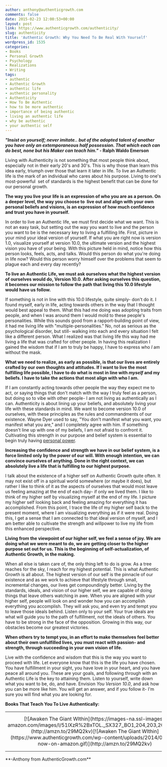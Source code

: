 ```yaml
---
author: anthony@authenticgrowth.com
comments: false
date: 2015-02-23 12:00:53+00:00
layout: post
link: https://www.authenticgrowth.com/authenticity/
slug: authenticity
title: 'Authentic Growth: Why You Need To Be Real With Yourself'
wordpress_id: 1535
categories:
- Books
- Personal Growth
- Psychology
- Realizations
- Writing
tags:
- authentic
- Authentic Growth
- authentic life
- authentic personality
- Authenticity
- How To Be Authentic
- how to be more authentic
- importance of being authentic
- living an authentic life
- why be authentic
- your authentic self
---
```


**_"Insist on yourself; never imitate.. but of the adopted talent of another you have only an extemporaneous half possession. That which each can do best, none but his Maker can teach him."_ - Ralph Waldo Emerson**

Living with Authenticity is not something that most people think about, especially not in their early 20's and 30's. This is why those than learn this idea early, triumph over those that learn it later in life. To live an Authentic life is the mark of an individual who cares about his purpose. Living to one's most-powerful  set of standards is the highest benefit that can be done for our personal growth.

**The way you live your life is an expression of who you are as a person. On a deeper level, the way you choose to  live out and align with your own personal beliefs and visions, is an expression of how much confidence and trust you have in yourself.**

In order to live an Authentic life, we must first decide what we want. This is not an easy task, but setting out the way you want to live and the person you want to be is the necessary key to living a fulfilling life. First, picture in your mind your ideal version of yourself. If what you are right now is version 1.0, visualize yourself at version 10.0, the ultimate version and the highest vision you have of your being. With this picture held in mind, notice how this person looks, feels, acts, and talks. Would this person do what you're doing in life now? Would this person worry himself over the problems that seem to plague each and every day recently?

**To live an Authentic Life, we must ask ourselves what the highest version of ourselves would do, Version 10.0. After asking ourselves this question, it becomes our mission to follow the path that living this 10.0 lifestyle would have us follow.**

If something is not in line with this 10.0 lifestyle, quite simply- don't do it. I found myself, early in life, acting towards others in the way that I thought would best appeal to them. What this had me doing was adopting traits from people, and when I was around them I would mold to these people's personalities. While this sounds good from a rapport-building point of view, it had me living life with "multiple-personalities." No, not as serious as the psychological disorder, but still- walking into each and every situation I felt like a different person. What I realized was that living life this way had me living a life that was crafted for other people. In having this realization I gained the wisdom that if I am to truly be happy, I have to express who _I_ am without the mask.



**What we need to realize, as early as possible, is that our lives are entirely crafted by our own thoughts and attitudes. If I want to live the most fulfilling life possible, I have to do what is most in line with _myself_ and my beliefs. I have to take the actions that most align with who I am.**

If I am constantly acting towards other people the way they expect me to act, or saying things that don't match with the way I truly feel as a person, but doing so to vibe with other people- I am not living as authentically as I can. Authenticity is about lining up your beliefs, and absolutely living your life with these standards in mind. We want to become version 10.0 of ourselves, with these principles as the rules and commandments of our existence. Wayne Dyer used to say, "You don't manifest what you want, you manifest what you are," and I completely agree with him. If something doesn't line up with one of my beliefs, I am not afraid to confront it. Cultivating this strength in our purpose and belief system is essential to begin truly having [personal power](http://amzn.to/29MQ2kv).

**Increasing the confidence and strength we have in our belief system, is a force limited only by the power of our will. With enough intention, we can convince ourselves of anything. Done in the right context, we can absolutely live a life that is fulfilling to our highest purpose.**

I talk about the existence of a higher self on Authentic Growth quite often. It may not exist off in a spiritual world somewhere (or maybe it does), but rather I like to think of it as the aspects of ourselves that would most leave us feeling amazing at the end of each day- if only we lived them. I like to think of my higher self by visualizing myself at the end of my life. I picture my higher self looking back and feeling amazing for everything it has accomplished. From this point, I trace the life of my higher self back to the present moment, where I am visualizing everything as if it were real. Doing this, I get a sense that I am connected to that ideal version of myself, and I am better able to cultivate the strength and willpower to live my life from this enhanced perspective.

**Living from the viewpoint of our higher self, we feel a sense of joy. We are doing what we were meant to do, we are getting closer to the higher purpose set out for us. This is the beginning of self-actualization, of Authentic Growth, in the making.**

When all else is taken care of, the only thing left to do is grow. As a tree reaches for the sky, I reach for my highest potential. This is what Authentic Growth is all about. The highest version of our self is the pinnacle of our existence and as we work to achieve that lifestyle through small, incremental changes, our lives get compoundingly better. Living by the standards, ideals, and vision of our higher self, we are capable of doing things that leave others watching in awe. When you are aligned with your higher self, people will look on and wonder how you can accomplish everything you accomplish. They will ask you, and even try and tempt you to leave those ideals behind. Listen only to your self. Your true ideals are what will guide you to the path of fulfillment, not the ideals of others. You have to be strong in the face of the opposition. Growing in this way, our obstacles become our greatest victories.

**When others try to tempt you, in an effort to make themselves feel better about their own unfulfilled lives, you must react with passion- and strength, through succeeding in your own vision of life.**

Live with the confidence and wisdom that this is the way you want to proceed with life. Let everyone know that this is the life you have chosen. You have fulfillment in your sight, you have love in your heart, and you have peace all around you. These are your goals, and following through with an Authentic Life is the key to attaining them. Listen to yourself, write down what you want to be, do, and have. Envision _You Version 10.0_, and ask how you can be more like him. You will get an answer, and if you follow it- I'm sure you will find what you are looking for.

**Books That Teach You To Live Authentically:**
<table >
<tbody >
<tr align="center" >

<td >[![Awaken The Giant WIthin](https://images-na.ssl-images-amazon.com/images/I/51lXzR%2BxTOL._SX327_BO1,204,203,200_.jpg)](http://amzn.to/29MQ2kv)[![Awaken The Giant WIthin](https://www.authenticgrowth.com/wp-content/uploads/2014/08/buy-now-on-amazon.gif)](http://amzn.to/29MQ2kv)
</td>

<td >[![The Six Pillars of Self Esteem](https://images-na.ssl-images-amazon.com/images/I/51kzKRuJCYL._SX317_BO1,204,203,200_.jpg)](http://amzn.to/29TW513)[![The Six Pillars of Self Esteem](https://www.authenticgrowth.com/wp-content/uploads/2014/08/buy-now-on-amazon.gif)](http://amzn.to/29TW513)
</td>

<td >[![Cultivating an Unshakeable Character](http://ecx.images-amazon.com/images/I/51hqjDgAy1L._SX258_BO1,204,203,200_.jpg)](http://amzn.to/1FIDyMY)[![Cultivating an Unshakeable Character](https://www.authenticgrowth.com/wp-content/uploads/2014/08/buy-now-on-amazon.gif)](http://amzn.to/1FIDyMY)
</td>
</tr>
</tbody>
</table>
**-Anthony from AuthenticGrowth.com**



